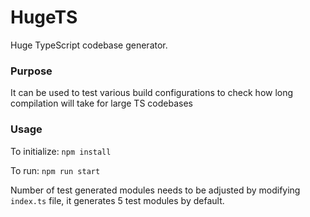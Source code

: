 # HugeTS
Huge TypeScript codebase generator.

### Purpose
It can be used to test various build configurations to check how long compilation will take for large TS codebases

### Usage

To initialize:
```npm install```

To run:
```npm run start```

Number of test generated modules needs to be adjusted by modifying `index.ts` file, it generates 5 test modules by default.
